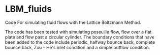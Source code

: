 # LBM_fluids

Code For simulating fluid flows with the Lattice Boltzmann Method.

The code has been tested with simulating poseuille flow, flow over a flat plate and flow past a circular cylinder. The boundary conditions that have been added to the code include periodic, halfway bounce back, complete bounce back, Zou - He's inlet condition and a simple outflow condition.
